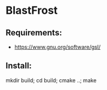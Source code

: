 # BlastFrost

## Requirements:
* https://www.gnu.org/software/gsl/


## Install:
mkdir build; cd build; cmake ..; make
